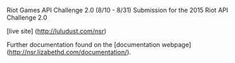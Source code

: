 Riot Games API Challenge 2.0 (8/10 - 8/31)
Submission for the 2015 Riot API Challenge 2.0

[live site] (http://luludust.com/nsr)

Further documentation found on the [documentation webpage] (http://nsr.lizabethd.com/documentation/).
